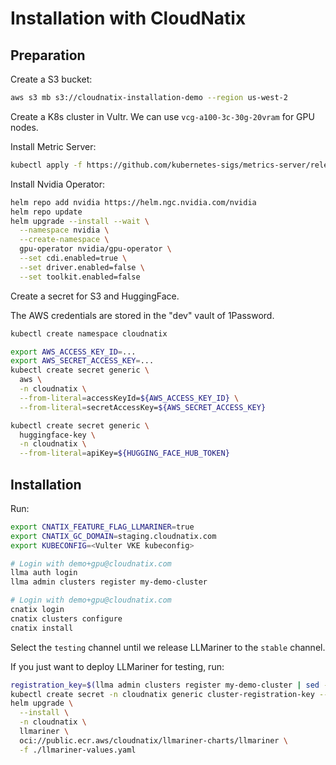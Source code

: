 # Installation with CloudNatix

## Preparation

Create a S3 bucket:

```bash
aws s3 mb s3://cloudnatix-installation-demo --region us-west-2
```

Create a K8s cluster in Vultr. We can use `vcg-a100-3c-30g-20vram` for GPU nodes.

Install Metric Server:

```bash
kubectl apply -f https://github.com/kubernetes-sigs/metrics-server/releases/latest/download/components.yaml
```

Install Nvidia Operator:

```bash
helm repo add nvidia https://helm.ngc.nvidia.com/nvidia
helm repo update
helm upgrade --install --wait \
  --namespace nvidia \
  --create-namespace \
  gpu-operator nvidia/gpu-operator \
  --set cdi.enabled=true \
  --set driver.enabled=false \
  --set toolkit.enabled=false
```

Create a secret for S3 and HuggingFace.

The AWS credentials are stored in the "dev" vault of 1Password.

```bash
kubectl create namespace cloudnatix

export AWS_ACCESS_KEY_ID=...
export AWS_SECRET_ACCESS_KEY=...
kubectl create secret generic \
  aws \
  -n cloudnatix \
  --from-literal=accessKeyId=${AWS_ACCESS_KEY_ID} \
  --from-literal=secretAccessKey=${AWS_SECRET_ACCESS_KEY}

kubectl create secret generic \
  huggingface-key \
  -n cloudnatix \
  --from-literal=apiKey=${HUGGING_FACE_HUB_TOKEN}
```

## Installation

Run:

```bash
export CNATIX_FEATURE_FLAG_LLMARINER=true
export CNATIX_GC_DOMAIN=staging.cloudnatix.com
export KUBECONFIG=<Vulter VKE kubeconfig>

# Login with demo+gpu@cloudnatix.com
llma auth login
llma admin clusters register my-demo-cluster

# Login with demo+gpu@cloudnatix.com
cnatix login
cnatix clusters configure
cnatix install
```

Select the `testing` channel until we release LLMariner to the `stable` channel.

If you just want to deploy LLMariner for testing, run:

```bash
registration_key=$(llma admin clusters register my-demo-cluster | sed -n 's/.*Registration Key: "\([^"]*\)".*/\1/p')
kubectl create secret -n cloudnatix generic cluster-registration-key --from-literal=regKey=${registration_key}
helm upgrade \
  --install \
  -n cloudnatix \
  llmariner \
  oci://public.ecr.aws/cloudnatix/llmariner-charts/llmariner \
  -f ./llmariner-values.yaml
```
